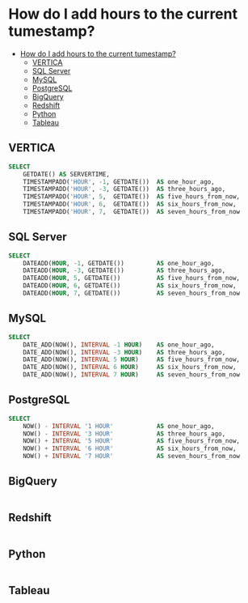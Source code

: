 # How do I add hours to the current tumestamp?

<!-- TOC -->

- [How do I add hours to the current tumestamp?](#how-do-i-add-hours-to-the-current-tumestamp)
    - [VERTICA](#vertica)
    - [SQL Server](#sql-server)
    - [MySQL](#mysql)
    - [PostgreSQL](#postgresql)
    - [BigQuery](#bigquery)
    - [Redshift](#redshift)
    - [Python](#python)
    - [Tableau](#tableau)

<!-- /TOC -->

## VERTICA

```sql
SELECT
    GETDATE() AS SERVERTIME,
    TIMESTAMPADD('HOUR', -1, GETDATE())  AS one_hour_ago,
    TIMESTAMPADD('HOUR', -3, GETDATE())  AS three_hours_ago,
    TIMESTAMPADD('HOUR', 5,  GETDATE())  AS five_hours_from_now,
    TIMESTAMPADD('HOUR', 6,  GETDATE())  AS six_hours_from_now,
    TIMESTAMPADD('HOUR', 7,  GETDATE())  AS seven_hours_from_now
```

## SQL Server

```sql
SELECT
    DATEADD(HOUR, -1, GETDATE())         AS one_hour_ago,
    DATEADD(HOUR, -3, GETDATE())         AS three_hours_ago,
    DATEADD(HOUR, 5, GETDATE())          AS five_hours_from_now,
    DATEADD(HOUR, 6, GETDATE())          AS six_hours_from_now,
    DATEADD(HOUR, 7, GETDATE())          AS seven_hours_from_now
```

## MySQL

```sql
SELECT
    DATE_ADD(NOW(), INTERVAL -1 HOUR)    AS one_hour_ago,
    DATE_ADD(NOW(), INTERVAL -3 HOUR)    AS three_hours_ago,
    DATE_ADD(NOW(), INTERVAL 5 HOUR)     AS five_hours_from_now,
    DATE_ADD(NOW(), INTERVAL 6 HOUR)     AS six_hours_from_now,
    DATE_ADD(NOW(), INTERVAL 7 HOUR)     AS seven_hours_from_now
```

## PostgreSQL

```sql
SELECT
    NOW() - INTERVAL '1 HOUR'            AS one_hour_ago,
    NOW() - INTERVAL '3 HOUR'            AS three_hours_ago,
    NOW() + INTERVAL '5 HOUR'            AS five_hours_from_now,
    NOW() + INTERVAL '6 HOUR'            AS six_hours_from_now,
    NOW() + INTERVAL '7 HOUR'            AS seven_hours_from_now
```

## BigQuery

 ```sql
 ```

## Redshift

```sql
```

## Python

 ```python
 ```

## Tableau

 ```text
 ```
